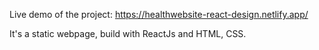 Live demo of the project: https://healthwebsite-react-design.netlify.app/

It's a static webpage, build with ReactJs and HTML, CSS.
